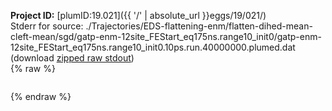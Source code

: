 **Project ID:** [plumID:19.021]({{ '/' | absolute_url }}eggs/19/021/)  
Stderr for source:  ./Trajectories/EDS-flattening-enm/flatten-dihed-mean-cleft-mean/sgd/gatp-enm-12site_FEStart_eq175ns.range10_init0/gatp-enm-12site_FEStart_eq175ns.range10_init0.10ps.run.40000000.plumed.dat   
(download [zipped raw stdout](gatp-enm-12site_FEStart_eq175ns.range10_init0.10ps.run.40000000.plumed.dat.plumed.stdout.txt.zip))  
{% raw %}
<pre>
</pre>
{% endraw %}
